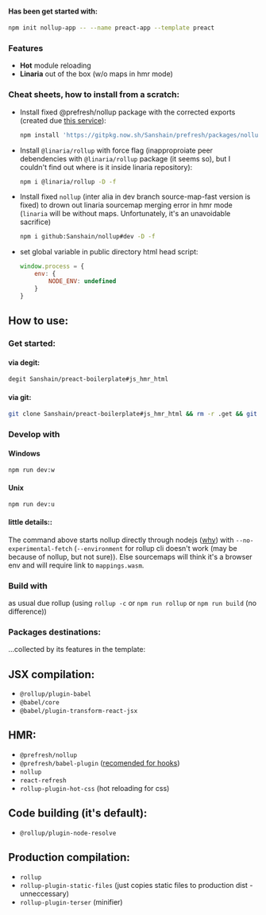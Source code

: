#### Has been get started with: 

```sh
npm init nollup-app -- --name preact-app --template preact
```


### Features


- **Hot** module reloading
- **Linaria** out of the box (w/o maps in hmr mode)


### Cheat sheets, how to install from a scratch:


- Install fixed @prefresh/nollup package with the corrected exports (created due [this service](https://gitpkg.vercel.app/about)):

    ```sh
    npm install 'https://gitpkg.now.sh/Sanshain/prefresh/packages/nollup?main' -D
    ```

- Install `@linaria/rollup` with force flag (inapproproiate peer debendencies with `@linaria/rollup` package (it seems so), but I couldn't find out where is it inside linaria repository):

    ```sh
    npm i @linaria/rollup -D -f
    ```

- Install fixed `nollup` (inter alia in dev branch source-map-fast version is fixed) to drown out linaria sourcemap merging error in hmr mode (`linaria` will be without maps. Unfortunately, it's an unavoidable sacrifice)

    ```sh
    npm i github:Sanshain/nollup#dev -D -f
    ```

- set global variable in public directory html head script: 

    ```js
    window.process = {
        env: {
            NODE_ENV: undefined
        }
    }    
    ```

## How to use: 

### Get started:

#### via degit:

```sh
degit Sanshain/preact-boilerplate#js_hmr_html
```

#### via git: 

```sh
git clone Sanshain/preact-boilerplate#js_hmr_html && rm -r .get && git init
```

### Develop with

#### Windows

```
npm run dev:w
```

#### Unix

```
npm run dev:u
```

#### little details::

The command above starts nollup directly through nodejs ([why](https://github.com/nodejs/node/issues/45580)) with `--no-experimental-fetch` (`--environment` for rollup cli doesn't work (may be because of nollup, but not sure)). Else sourcemaps will think it's a browser env and will require link to `mappings.wasm`.

### Build with

as usual due rollup (using `rollup -c` or `npm run rollup` or `npm run build` (no difference))

### Packages destinations: 

...collected by its features in the template:

## JSX compilation: 

- `@rollup/plugin-babel`
- `@babel/core`
- `@babel/plugin-transform-react-jsx`

## HMR:

- `@prefresh/nollup`
- `@prefresh/babel-plugin` ([recomended for hooks](https://github.com/Sanshain/prefresh/tree/main/packages/nollup#using-hooks))
- `nollup`
- `react-refresh`
- `rollup-plugin-hot-css` (hot reloading for css)


## Code building (it's default): 

- `@rollup/plugin-node-resolve`

## Production compilation: 

- `rollup`
- `rollup-plugin-static-files` (just copies static files to production dist - unneccessary)
- `rollup-plugin-terser` (minifier)

